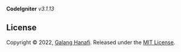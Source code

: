 **CodeIgniter** _v3.1.13_

## License

Copyright © 2022, [Galang Hanafi](https://github.com/galanghanaf).
Released under the [MIT License](LICENSE).
